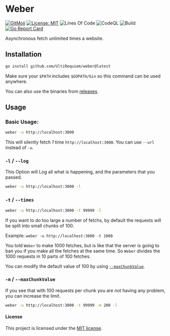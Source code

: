 # Weber

[![GitMoji](https://img.shields.io/badge/Gitmoji-%F0%9F%8E%A8%20-FFDD67.svg)](https://gitmoji.dev)
[![License: MIT](https://img.shields.io/badge/License-MIT-blue.svg)](https://opensource.org/licenses/MIT)
![Lines Of Code](https://img.shields.io/tokei/lines/github.com/UltiRequiem/weber?color=blue&label=Total%20Lines)
![CodeQL](https://github.com/UltiRequiem/weber/workflows/CodeQL/badge.svg)
![Build](https://github.com/UltiRequiem/weber/workflows/Build/badge.svg)
[![Go Report Card](https://goreportcard.com/badge/github.com/UltiRequiem/weber)](https://goreportcard.com/report/github.com/UltiRequiem/yamlfmt)

Asynchronous fetch unlimited times a website.

## Installation

```bash
go install github.com/UltiRequiem/weber@latest
```

Make sure your `$PATH` includes `$GOPATH/bin` so this command can be used anywhere.

You can also use the binaries from
[releases](https://github.com/UltiRequiem/yamlfmt/releases).

## Usage

### Basic Usage:

```bash
weber -u http://localhost:3000
```

This will silently fetch _1_ time `http://localhost:3000`. You can use `--url` instead of `-u`.

### `-l` / `--log`

This Option will Log all what is happening, and the parameters that you passed.

```bash
weber -u http://localhost:3000 -l
```

### `-t` / `--times`

```bash
weber -u http://localhost:3000 -t 99999 -l
```

If you want to do too large a number of fetchs,
by default the requests will be split into small chunks of 100.

Example: `weber -u http://localhost:3000 -t 1000`

You told `Weber` to make 1000 fetches, but is like that the server is going to
ban you if you make all the fetches at the same time.
So `Weber` divides the 1000 requests in 10 parts of 100 fetches.

You can modify the default value of 100 by using [`--maxChunkValue`](#-m----maxchunkvalue).

### `-m` / `--maxChunkValue`

If you see that with 100 requests per chunk you are not having any problem,
you can increase the limit.

```bash
weber -u http://localhost:3000 -t 99999 -m 200 -l
```

#### License

This project is licensed under the [MIT license](./LICENSE.md).
